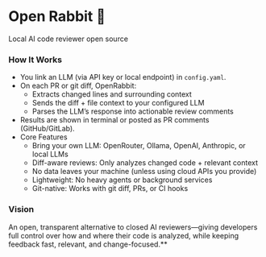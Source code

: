 # Open Rabbit 🐇
Local AI code reviewer open source

### How It Works
- You link an LLM (via API key or local endpoint) in `config.yaml`.
- On each PR or git diff, OpenRabbit:
  - Extracts changed lines and surrounding context
  - Sends the diff + file context to your configured LLM
  - Parses the LLM’s response into actionable review comments
- Results are shown in terminal or posted as PR comments (GitHub/GitLab).
- Core Features
  - Bring your own LLM: OpenRouter, Ollama, OpenAI, Anthropic, or local LLMs
  - Diff-aware reviews: Only analyzes changed code + relevant context
  - No data leaves your machine (unless using cloud APIs you provide)
  - Lightweight: No heavy agents or background services
  -  Git-native: Works with git diff, PRs, or CI hooks

### Vision
An open, transparent alternative to closed AI reviewers—giving developers full control over how and where their code is analyzed, while keeping feedback fast, relevant, and change-focused.**

